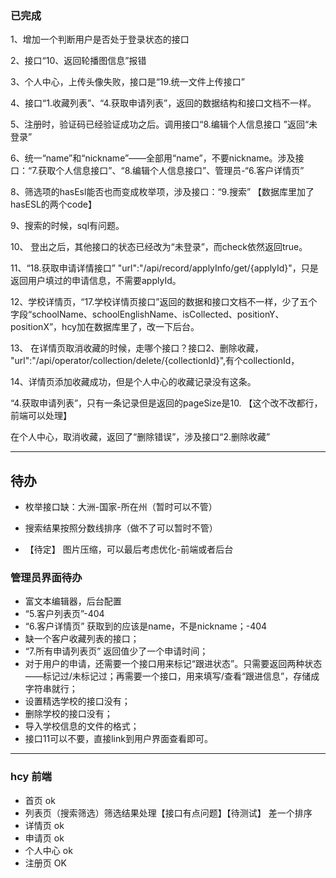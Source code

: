 ### 已完成
 1、增加一个判断用户是否处于登录状态的接口

  2、接口“10、返回轮播图信息”报错 

  3、个人中心，上传头像失败，接口是“19.统一文件上传接口”

  4、接口“1.收藏列表”、“4.获取申请列表”，返回的数据结构和接口文档不一样。

  5、注册时，验证码已经验证成功之后。调用接口“8.编辑个人信息接口 ”返回“未登录”

  6、统一“name”和“nickname”——全部用“name”，不要nickname。涉及接口：“7.获取个人信息接口”、“8.编辑个人信息接口”、管理员-“6.客户详情页”

  8、筛选项的hasEsl能否也而变成枚举项，涉及接口：“9.搜索” 【数据库里加了hasESL的两个code】

  9、搜索的时候，sql有问题。

  10、 登出之后，其他接口的状态已经改为“未登录”，而check依然返回true。

  11、“18.获取申请详情接口” "url":"/api/record/applyInfo/get/{applyId}"，只是返回用户填过的申请信息，不需要applyId。

  12、学校详情页，“17.学校详情页接口”返回的数据和接口文档不一样，少了五个字段“schoolName、schoolEnglishName、isCollected、positionY、positionX”，hcy加在数据库里了，改一下后台。

  13、 在详情页取消收藏的时候，走哪个接口？接口2、删除收藏， "url":"/api/operator/collection/delete/{collectionId}",有个collectionId，

  14、详情页添加收藏成功，但是个人中心的收藏记录没有这条。

 “4.获取申请列表”，只有一条记录但是返回的pageSize是10. 【这个改不改都行，前端可以处理】

  在个人中心，取消收藏，返回了“删除错误”，涉及接口“2.删除收藏”
 ***


## 待办
* 枚举接口缺：大洲-国家-所在州（暂时可以不管）

* 搜索结果按照分数线排序（做不了可以暂时不管）

* 【待定】 图片压缩，可以最后考虑优化-前端或者后台


### 管理员界面待办
* 富文本编辑器，后台配置
* “5.客户列表页”-404
* “6.客户详情页” 获取到的应该是name，不是nickname；-404
* 缺一个客户收藏列表的接口；
* “7.所有申请列表页” 返回值少了一个申请时间；
* 对于用户的申请，还需要一个接口用来标记“跟进状态”。只需要返回两种状态——标记过/未标记过；再需要一个接口，用来填写/查看“跟进信息”，存储成字符串就行；
* 设置精选学校的接口没有；
* 删除学校的接口没有；
* 导入学校信息的文件的格式；
* 接口11可以不要，直接link到用户界面查看即可。


*** 

### hcy 前端
*  首页 ok
* 列表页（搜索筛选）筛选结果处理【接口有点问题】【待测试】  差一个排序
* 详情页 ok
* 申请页 ok 
* 个人中心 ok
* 注册页 OK
